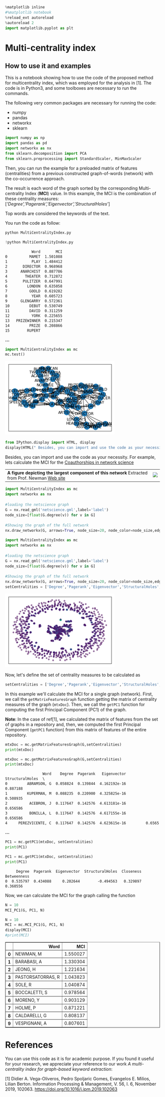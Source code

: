 ```python
%matplotlib inline
#%matplotlib notebook
%reload_ext autoreload
%autoreload 2
import matplotlib.pyplot as plt
```

# Multi-centrality index

## How to use it and examples 

This is a notebook showing how to use the code of the proposed method for multicentrality index, which was employed for the analysis in [1]. The code is in Python3, and some toolboxes are necessary to run the commands. 

The following very common packages are necessary for running the code:

* numpy
* pandas
* networkx
* sklearn

``` python
import numpy as np
import pandas as pd
import networkx as nx
from sklearn.decomposition import PCA
from sklearn.preprocessing import StandardScaler, MinMaxScaler
```

Then, you can run the example for a preloaded matrix of features (centralities) from a previous constructed graph-of-words (network) with the co-occurrence approach. 

The result is each word of the graph sorted by the corresponding Multi-centrality Index (**MCI**) value. 
In this example, the MCI is the combination of these centrality measures: [*'Degree','Pagerank','Eigenvector','StructuralHoles'*]

Top words are considered the keywords of the text.

You run the code as follow:

```python
python MultiCentralityIndex.py
```


```python
!python MultiCentralityIndex.py
```

                Word       MCI
    0          MAMET  1.501088
    1           PLAY  1.484412
    2       DIRECTOR  0.968968
    3      ANARCHIST  0.887786
    4        THEATER  0.712872
    5       PULITZER  0.647991
    6         LONDON  0.635058
    7          GOOLD  0.619282
    8           YEAR  0.605723
    9      GLENGARRY  0.572361
    10         DEBUT  0.530749
    11         DAVID  0.311259
    12          YORK  0.225655
    13   PRIZEWINNER  0.215347
    14         PRIZE  0.208866
    15        RUPERT  


<b>              ...              </b>



```python
import MultiCentralityIndex as mc
mc.test()
```


![png](output_8_0.png)



```python
from IPython.display import HTML, display
display(HTML(" Besides, you can import and use the code as your necessity. For example, lets calculate the MCI for the <a href='http://www-personal.umich.edu/~mejn/centrality/' target='_blank'>Coauthorships in network science</a> <table><tr><td><span><b> A figure depicting the largest component of this network</b></span> Extracted from Prof. Newman <a href='http://www-personal.umich.edu/~mejn/netdata' target='_blank'> Web site</a></td><td><img src='http://www-personal.umich.edu/~mejn/centrality/labeleds.png'></td></tr></table>"))

```


Besides, you can import and use the code as your necessity. For example, lets calculate the MCI for the <a href='http://www-personal.umich.edu/~mejn/centrality/' target='_blank'>Coauthorships in network science</a> <table><tr><td><span><b> A figure depicting the largest component of this network</b></span> Extracted from Prof. Newman <a href='http://www-personal.umich.edu/~mejn/netdata' target='_blank'> Web site</a></td><td><img src='http://www-personal.umich.edu/~mejn/centrality/labeleds.png'></td></tr></table>


``` python
import MultiCentralityIndex as mc
import networkx as nx

#loading the netscience graph
G = nx.read_gml('netscience.gml',label='label')
node_size=[float(G.degree(v)) for v in G]

#Showing the graph of the full network
nx.draw_networkx(G, arrows=True, node_size=20, node_color=node_size,edge_color='grey',alpha=.5,with_labels=False)
```





```python
import MultiCentralityIndex as mc
import networkx as nx

#loading the netscience graph
G = nx.read_gml('netscience.gml',label='label')
node_size=[float(G.degree(v)) for v in G]

#Showing the graph of the full network
nx.draw_networkx(G, arrows=True, node_size=20, node_color=node_size,edge_color='grey',alpha=.5,with_labels=False)
setCentralities = ['Degree','Pagerank','Eigenvector','StructuralHoles','Closeness', 'Betweenness']

```


![png](output_11_0.png)


Now, let's define the set of centrality measures to be calculated as
``` python 
setCentralities = ['Degree','Pagerank','Eigenvector','StructuralHoles','Closeness', 'Betweenness']
```
In this example we'll calculate the MCI for a single graph (network). First, we call the ```getMatrixFeaturesGraph``` function getting the matrix of centrality measures of the graph (``mtxDoc``). Then, we call the ```getPC1``` function for computing the first Principal Component (PC1) of the graph.

**Note**: In the case of ref[1], we calculated the matrix of features from the set of graphs in a repository and, then, we computed the first Principal Component (```getPC1``` function) from this matrix of features of the entire repository.



``` python
mtxDoc = mc.getMatrixFeaturesGraph(G,setCentralities)
print(mtxDoc)
```


```python
mtxDoc = mc.getMatrixFeaturesGraph(G,setCentralities)
print(mtxDoc)
```

                     Word    Degree  Pagerank   Eigenvector  StructuralHoles  \
    0         ABRAMSON, G  0.058824  0.139844  4.162192e-16         0.887188   
    1         KUPERMAN, M  0.088235  0.220900  4.325825e-16         0.508935   
    2          ACEBRON, J  0.117647  0.142576  4.613181e-16         0.656586   
    3          BONILLA, L  0.117647  0.142576  4.617155e-16         0.656586   
    4     PEREZVICENTE, C  0.117647  0.142576  4.623615e-16         0.6565


<b>              ...              </b>


``` python
PC1 = mc.getPC1(mtxDoc, setCentralities)
print(PC1)
```


```python
PC1 = mc.getPC1(mtxDoc, setCentralities)
print(PC1)
```

         Degree  Pagerank  Eigenvector  StructuralHoles  Closeness  Betweenness
    0  0.535797  0.434088     0.202644        -0.494563   0.329897     0.360556
    

Now, we can calculate the MCI for the graph calling the function 

``` python 
N = 10
MCI_PC1(G, PC1, N)
```




```python
N = 10
MCI = mc.MCI_PC1(G, PC1, N)
display(MCI)
#print(MCI)
```


<div>
<style scoped>
    .dataframe tbody tr th:only-of-type {
        vertical-align: middle;
    }

    .dataframe tbody tr th {
        vertical-align: top;
    }

    .dataframe thead th {
        text-align: right;
    }
</style>
<table border="1" class="dataframe">
  <thead>
    <tr style="text-align: right;">
      <th></th>
      <th>Word</th>
      <th>MCI</th>
    </tr>
  </thead>
  <tbody>
    <tr>
      <th>0</th>
      <td>NEWMAN, M</td>
      <td>1.550027</td>
    </tr>
    <tr>
      <th>1</th>
      <td>BARABASI, A</td>
      <td>1.330304</td>
    </tr>
    <tr>
      <th>2</th>
      <td>JEONG, H</td>
      <td>1.221634</td>
    </tr>
    <tr>
      <th>3</th>
      <td>PASTORSATORRAS, R</td>
      <td>1.043823</td>
    </tr>
    <tr>
      <th>4</th>
      <td>SOLE, R</td>
      <td>1.040874</td>
    </tr>
    <tr>
      <th>5</th>
      <td>BOCCALETTI, S</td>
      <td>0.978564</td>
    </tr>
    <tr>
      <th>6</th>
      <td>MORENO, Y</td>
      <td>0.903129</td>
    </tr>
    <tr>
      <th>7</th>
      <td>HOLME, P</td>
      <td>0.871221</td>
    </tr>
    <tr>
      <th>8</th>
      <td>CALDARELLI, G</td>
      <td>0.808137</td>
    </tr>
    <tr>
      <th>9</th>
      <td>VESPIGNANI, A</td>
      <td>0.807601</td>
    </tr>
  </tbody>
</table>
</div>


# References
You can use this code as it is for academic purpose. If you found it useful for your research, we appreciate your reference to our work _A multi-centrality index for graph-based keyword extraction_:

[1] Didier A. Vega-Oliveros, Pedro Spoljaric Gomes, Evangelos E. Milios, Lilian Berton. Information Processing & Management, V. 56, I. 6, November 2019, 102063. https://doi.org/10.1016/j.ipm.2019.102063



```python

```
